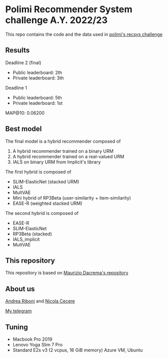 # Polimi Recommender System challenge A.Y. 2022/23
This repo contains the code and the data used in [polimi's recsys challenge](https://www.kaggle.com/competitions/recommender-system-2022-challenge-polimi/overview)

## Results
Deadline 2 (final)
- Public leaderboard: 2th
- Private leaderboard: 3th

Deadline 1
- Public leaderboard: 5th
- Private leaderboard: 1st

MAP@10: 0.06200

## Best model
The final model is a hybrid recommender composed of
1. A hybrid recommender trained on a binary URM
2. A hybrid recommender trained on a real-valued URM
3. IALS on binary URM from Implicit's library

The first hybrid is composed of
- SLIM-ElasticNet (stacked URM)
- IALS
- MultVAE
- Mini hybrid of RP3Beta (user-similarity + item-similarity)
- EASE-R (weighted stacked URM)

The second hybrid is composed of
- EASE-R
- SLIM-ElasticNet
- RP3Beta (stacked)
- IALS_implicit
- MultVAE

## This repository
This repository is based on [Maurizio Dacrema's repository](https://github.com/MaurizioFD/RecSys_Course_AT_PoliMi)

## About us
[Andrea Riboni](https://github.com/AndreaRiboni/) and [Nicola Cecere](https://github.com/nicola-cecere)

[My telegram](https://t.me/DatAndre)

## Tuning
- Macbook Pro 2019
- Lenovo Yoga Slim 7 Pro
- Standard E2s v3 (2 vcpus, 16 GiB memory) Azure VM, Ubuntu
